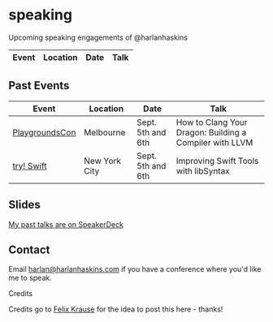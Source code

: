 # speaking
Upcoming speaking engagements of @harlanhaskins

| Event | Location | Date | Talk |
| ----- | -------- | ---- | ---- |


## Past Events

| Event | Location | Date | Talk |
| ----- | -------- | ---- | ---- |
| [PlaygroundsCon](https://playgroundscon.com) | Melbourne | Sept. 5th and 6th | How to Clang Your Dragon: Building a Compiler with LLVM |
| [try! Swift](https://www.tryswift.co/events/2017/nyc) | New York City | Sept. 5th and 6th | Improving Swift Tools with libSyntax |

## Slides

[My past talks are on SpeakerDeck](https://speakerdeck.com/harlanhaskins)

## Contact

Email harlan@harlanhaskins.com if you have a conference where you'd like me to speak.

Credits

Credits go to [Felix Krause](https://github.com/krausefx/speaking) for the idea to post this here - thanks!
